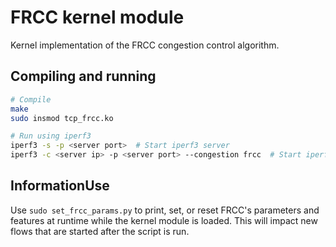 # FRCC kernel module
Kernel implementation of the FRCC congestion control algorithm.

## Compiling and running
```bash
# Compile
make
sudo insmod tcp_frcc.ko

# Run using iperf3
iperf3 -s -p <server port>  # Start iperf3 server
iperf3 -c <server ip> -p <server port> --congestion frcc  # Start iperf3 client
```

## InformationUse

Use `sudo set_frcc_params.py` to print, set, or reset FRCC's parameters and
features at runtime while the kernel module is loaded. This will impact new
flows that are started after the script is run.
